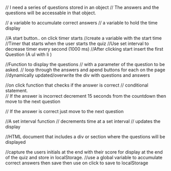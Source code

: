 // I need a series of questions stored in an object
// The answers and the questions will be accessable in that object.

// a variable to accumulate correct answers 
// a variable to hold the time display


//A start button.. on click timer starts
  //create a variable with the start time
  //Timer that starts when the user starts the quiz
  //Use set interval to decrease timer every second (1000 ms)
  //After clicking start insert the first Question (A ul with li )

//Function to display the questions
  // with a parameter of the question to be asked.
  // loop through the answers and apend buttons for each on the page
  //dynamically updated/overwrite the div with questions and answers


//on click function that checks if the answer is correct
  // conditional statement.  
  // If the answer is incorrect decrement 15 seconds from the countdown then move to the next question

// If the answer is correct just move to the next question

//A set interval function
  // decrements time at a set interval
  // updates the display



//HTML document that includes a div or section where the questions will be displayed



//capture the users initials at the end with their score for display at the end of the quiz and store in localStorage.
  //use a global variable to accumulate correct answers then save then use on click to save to localStorage
